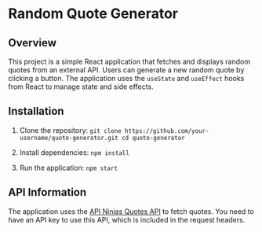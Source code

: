 # Random Quote Generator

## Overview
This project is a simple React application that fetches and displays random quotes from an external API. Users can generate a new random quote by clicking a button. The application uses the `useState` and `useEffect` hooks from React to manage state and side effects.

## Installation

1. Clone the repository:
`git clone https://github.com/your-username/quote-generator.git
cd quote-generator`

2. Install dependencies:
`npm install`

3. Run the application:
`npm start`


## API Information
The application uses the [API Ninjas Quotes API](https://api-ninjas.com/api/quotes) to fetch quotes. You need to have an API key to use this API, which is included in the request headers.





